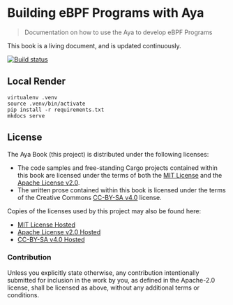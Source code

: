 # Building eBPF Programs with Aya

> Documentation on how to use the Aya to develop eBPF Programs

This book is a living document, and is updated continuously.

[![Build status][build-badge]][build-url]

[build-badge]: https://img.shields.io/github/actions/workflow/status/aya-rs/book/ci.yml
[build-url]: https://github.com/aya-rs/book/actions/workflows/ci.yml

## Local Render
```
virtualenv .venv
source .venv/bin/activate
pip install -r requirements.txt
mkdocs serve
```

## License

The Aya Book (this project) is distributed under the following licenses:

* The code samples and free-standing Cargo projects contained within this book are licensed under the terms of both the [MIT License] and the [Apache License v2.0].
* The written prose contained within this book is licensed under the terms of the Creative Commons [CC-BY-SA v4.0] license.

Copies of the licenses used by this project may also be found here:

* [MIT License Hosted]
* [Apache License v2.0 Hosted]
* [CC-BY-SA v4.0 Hosted]

[MIT License]: ./LICENSE-MIT
[Apache License v2.0]: ./LICENSE-APACHE
[CC-BY-SA v4.0]: ./LICENSE-CC-BY-SA
[MIT License Hosted]: https://opensource.org/licenses/MIT
[Apache License v2.0 Hosted]: http://www.apache.org/licenses/LICENSE-2.0
[CC-BY-SA v4.0 Hosted]: https://creativecommons.org/licenses/by-sa/4.0/legalcode

### Contribution

Unless you explicitly state otherwise, any contribution intentionally submitted for inclusion in the work by you, as defined in the Apache-2.0 license, shall be licensed as above, without any additional terms or conditions.
